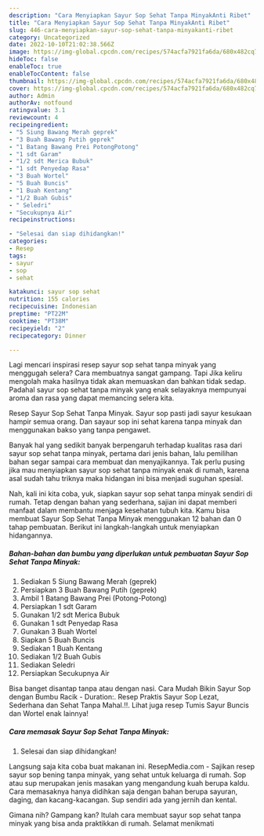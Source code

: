 ```yaml
---
description: "Cara Menyiapkan Sayur Sop Sehat Tanpa MinyakAnti Ribet"
title: "Cara Menyiapkan Sayur Sop Sehat Tanpa MinyakAnti Ribet"
slug: 446-cara-menyiapkan-sayur-sop-sehat-tanpa-minyakanti-ribet
category: Uncategorized
date: 2022-10-10T21:02:38.566Z
image: https://img-global.cpcdn.com/recipes/574acfa7921fa6da/680x482cq70/sayur-sop-sehat-tanpa-minyak-foto-resep-utama.jpg
hideToc: false
enableToc: true
enableTocContent: false
thumbnail: https://img-global.cpcdn.com/recipes/574acfa7921fa6da/680x482cq70/sayur-sop-sehat-tanpa-minyak-foto-resep-utama.jpg
cover: https://img-global.cpcdn.com/recipes/574acfa7921fa6da/680x482cq70/sayur-sop-sehat-tanpa-minyak-foto-resep-utama.jpg
author: Admin
authorAv: notfound
ratingvalue: 3.1
reviewcount: 4
recipeingredient:
- "5 Siung Bawang Merah geprek"
- "3 Buah Bawang Putih geprek"
- "1 Batang Bawang Prei PotongPotong"
- "1 sdt Garam"
- "1/2 sdt Merica Bubuk"
- "1 sdt Penyedap Rasa"
- "3 Buah Wortel"
- "5 Buah Buncis"
- "1 Buah Kentang"
- "1/2 Buah Gubis"
- " Seledri"
- "Secukupnya Air"
recipeinstructions:

- "Selesai dan siap dihidangkan!"
categories:
- Resep
tags:
- sayur
- sop
- sehat

katakunci: sayur sop sehat 
nutrition: 155 calories
recipecuisine: Indonesian
preptime: "PT22M"
cooktime: "PT38M"
recipeyield: "2"
recipecategory: Dinner

---
```



Lagi mencari inspirasi resep sayur sop sehat tanpa minyak yang menggugah selera? Cara membuatnya sangat gampang. Tapi Jika keliru mengolah maka hasilnya tidak akan memuaskan dan bahkan tidak sedap. Padahal sayur sop sehat tanpa minyak yang enak selayaknya mempunyai aroma dan rasa yang dapat memancing selera kita.


Resep Sayur Sop Sehat Tanpa Minyak. Sayur sop pasti jadi sayur kesukaan hampir semua orang. Dan sayaur sop ini sehat karena tanpa minyak dan menggunakan bakso yang tanpa pengawet.

Banyak hal yang sedikit banyak berpengaruh terhadap kualitas rasa dari sayur sop sehat tanpa minyak, pertama dari jenis bahan, lalu pemilihan bahan segar sampai cara membuat dan menyajikannya. Tak perlu pusing jika mau menyiapkan sayur sop sehat tanpa minyak enak di rumah, karena asal sudah tahu triknya maka hidangan ini bisa menjadi suguhan spesial.


Nah, kali ini kita coba, yuk, siapkan sayur sop sehat tanpa minyak sendiri di rumah. Tetap dengan bahan yang sederhana, sajian ini dapat memberi manfaat dalam membantu menjaga kesehatan tubuh kita. Kamu bisa membuat Sayur Sop Sehat Tanpa Minyak menggunakan 12 bahan dan 0 tahap pembuatan. Berikut ini langkah-langkah untuk menyiapkan hidangannya.

<!--inarticleads1-->

##### Bahan-bahan dan bumbu yang diperlukan untuk pembuatan Sayur Sop Sehat Tanpa Minyak:

1. Sediakan 5 Siung Bawang Merah (geprek)
1. Persiapkan 3 Buah Bawang Putih (geprek)
1. Ambil 1 Batang Bawang Prei (Potong-Potong)
1. Persiapkan 1 sdt Garam
1. Gunakan 1/2 sdt Merica Bubuk
1. Gunakan 1 sdt Penyedap Rasa
1. Gunakan 3 Buah Wortel
1. Siapkan 5 Buah Buncis
1. Sediakan 1 Buah Kentang
1. Sediakan 1/2 Buah Gubis
1. Sediakan  Seledri
1. Persiapkan Secukupnya Air


Bisa banget disantap tanpa atau dengan nasi. Cara Mudah Bikin Sayur Sop dengan Bumbu Racik - Duration:. Resep Praktis Sayur Sop Lezat, Sederhana dan Sehat Tanpa Mahal.!!. Lihat juga resep Tumis Sayur Buncis dan Wortel enak lainnya! 

<!--inarticleads2-->

##### Cara memasak Sayur Sop Sehat Tanpa Minyak:


1. Selesai dan siap dihidangkan!

Langsung saja kita coba buat makanan ini. ResepMedia.com - Sajikan resep sayur sop bening tanpa minyak, yang sehat untuk keluarga di rumah. Sop atau sup merupakan jenis masakan yang mengandung kuah berupa kaldu. Cara memasaknya hanya didihkan saja dengan bahan berupa sayuran, daging, dan kacang-kacangan. Sup sendiri ada yang jernih dan kental. 

Gimana nih? Gampang kan? Itulah cara membuat sayur sop sehat tanpa minyak yang bisa anda praktikkan di rumah. Selamat menikmati

